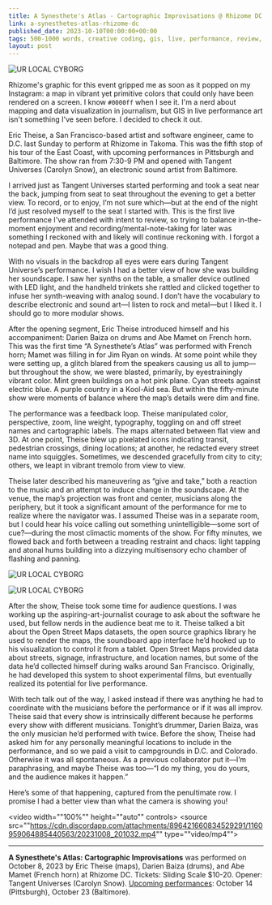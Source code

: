 ```yaml
---
title: A Synesthete's Atlas - Cartographic Improvisations @ Rhizome DC
link: a-synesthetes-atlas-rhizome-dc
published_date: 2023-10-10T00:00:00+00:00
tags: 500-1000 words, creative coding, gis, live, performance, review, rhizome dc
layout: post
---
```


![UR LOCAL CYBORG](https://bear-images.sfo2.cdn.digitaloceanspaces.com/urlocalcyborg-1696894510-0.jpg)

Rhizome's graphic for this event gripped me as soon as it popped on my Instagram: a map in vibrant yet primitive colors that could only have been rendered on a screen. I know `#0000ff` when I see it. I'm a nerd about mapping and data visualization in journalism, but GIS in live performance art isn't something I've seen before. I decided to check it out.

Eric Theise, a San Francisco-based artist and software engineer, came to D.C. last Sunday to perform at Rhizome in Takoma. This was the fifth stop of his tour of the East Coast, with upcoming performances in Pittsburgh and Baltimore. The show ran from 7:30-9 PM and opened with Tangent Universes (Carolyn Snow), an electronic sound artist from Baltimore. 

I arrived just as Tangent Universes started performing and took a seat near the back, jumping from seat to seat throughout the evening to get a better view. To record, or to enjoy, I’m not sure which—but at the end of the night I’d just resolved myself to the seat I started with. This is the first live performance I've attended with intent to review, so trying to balance in-the-moment enjoyment and recording/mental-note-taking for later was something I reckoned with and likely will continue reckoning with. I forgot a notepad and pen. Maybe that was a good thing.

With no visuals in the backdrop all eyes were ears during Tangent Universe’s performance. I wish I had a better view of how she was building her soundscape. I saw her synths on the table, a smaller device outlined with LED light, and the handheld trinkets she rattled and clicked together to infuse her synth-weaving with analog sound. I don’t have the vocabulary to describe electronic and sound art—I listen to rock and metal—but I liked it. I should go to more modular shows.

After the opening segment, Eric Theise introduced himself and his accompaniment: Darien Baiza on drums and Abe Mamet on French horn. This was the first time “A Synesthete’s Atlas” was performed with French horn; Mamet was filling in for Jim Ryan on winds. At some point while they were setting up, a glitch blared from the speakers causing us all to jump—but throughout the show, we were blasted, primarily, by eyestrainingly vibrant color. Mint green buildings on a hot pink plane. Cyan streets against electric blue. A purple country in a Kool-Aid sea. But within the fifty-minute show were moments of balance where the map’s details were dim and fine.

The performance was a feedback loop. Theise manipulated color, perspective, zoom, line weight, typography, toggling on and off street names and cartographic labels. The maps alternated between flat view and 3D. At one point, Theise blew up pixelated icons indicating transit, pedestrian crossings, dining locations; at another, he redacted every street name into squiggles. Sometimes, we descended gracefully from city to city; others, we leapt in vibrant tremolo from view to view.

Theise later described his maneuvering as “give and take,” both a reaction to the music and an attempt to induce change in the soundscape. At the venue, the map’s projection was front and center, musicians along the periphery, but it took a significant amount of the performance for me to realize where the navigator was. I assumed Theise was in a separate room, but I could hear his voice calling out something unintelligible—some sort of cue?—during the most climactic moments of the show. For fifty minutes, we flowed back and forth between a treading restraint and chaos: light tapping and atonal hums building into a dizzying multisensory echo chamber of flashing and panning.

![UR LOCAL CYBORG](https://bear-images.sfo2.cdn.digitaloceanspaces.com/urlocalcyborg-1696888648-0.jpg)

![UR LOCAL CYBORG](https://bear-images.sfo2.cdn.digitaloceanspaces.com/urlocalcyborg-1696888638-0.jpg)

After the show, Theise took some time for audience questions. I was working up the aspiring-art-journalist courage to ask about the software he used, but fellow nerds in the audience beat me to it. Theise talked a bit about the Open Street Maps datasets, the open source graphics library he used to render the maps, the soundboard app interface he’d hooked up to his visualization to control it from a tablet. Open Street Maps provided data about streets, signage, infrastructure, and location names, but some of the data he’d collected himself during walks around San Francisco. Originally, he had developed this system to shoot experimental films, but eventually realized its potential for live performance.

With tech talk out of the way, I asked instead if there was anything he had to coordinate with the musicians before the performance or if it was all improv. Theise said that every show is intrinsically different because he performs every show with different musicians. Tonight’s drummer, Darien Baiza, was the only musician he’d performed with twice. Before the show, Theise had asked him for any personally meaningful locations to include in the performance, and so we paid a visit to campgrounds in D.C. and Colorado. Otherwise it was all spontaneous. As a previous collaborator put it—I’m paraphrasing, and maybe Theise was too—“I do my thing, you do yours, and the audience makes it happen.”

Here’s some of that happening, captured from the penultimate row. I promise I had a better view than what the camera is showing you!

<video width=""100%"" height=""auto"" controls>
<source src=""https://cdn.discordapp.com/attachments/896421660834529291/1160959064885440563/20231008_201032.mp4"" type=""video/mp4"">
</video>

---
**A Synesthete's Atlas: Cartographic Improvisations** was performed on October 8, 2023 by Eric Theise (maps), Darien Baiza (drums), and Abe Mamet (French horn) at Rhizome DC. Tickets: Sliding Scale $10-20. Opener: Tangent Universes (Carolyn Snow). [Upcoming performances](https://erictheise.com/performances/): October 14 (Pittsburgh), October 23 (Baltimore).

